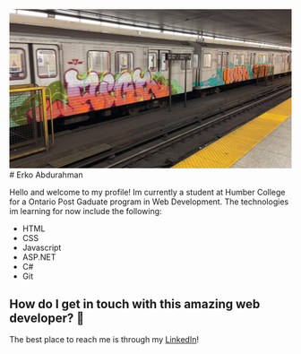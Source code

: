 <img src="images/train.jpg">
# Erko Abdurahman

Hello and welcome to my profile! Im currently a student at Humber College for a Ontario Post Gaduate program in Web Development. The technologies im learning for now include the following:

- HTML
- CSS
- Javascript
- ASP.NET
- C#
- Git

## How do I get in touch with this amazing web developer? 🤔
The best place to reach me is through my [LinkedIn](https://www.linkedin.com/in/erko-abdurahman-b74186164/)!

<!--

Here are some ideas to get you started:

- 🔭 I’m currently working on ...
- 🌱 I’m currently learning ...
- 👯 I’m looking to collaborate on ...
- 🤔 I’m looking for help with ...
- 💬 Ask me about ...
- 📫 How to reach me: ...
- 😄 Pronouns: ...
- ⚡ Fun fact: ...
-->
